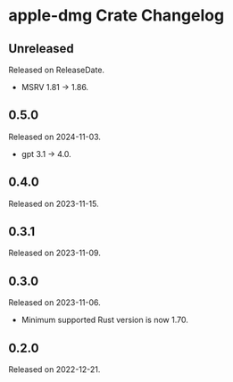 # apple-dmg Crate Changelog

<!-- next-header -->

## Unreleased

Released on ReleaseDate.

* MSRV 1.81 -> 1.86.

## 0.5.0

Released on 2024-11-03.

* gpt 3.1 -> 4.0.

## 0.4.0

Released on 2023-11-15.

## 0.3.1

Released on 2023-11-09.

## 0.3.0

Released on 2023-11-06.

* Minimum supported Rust version is now 1.70.

## 0.2.0

Released on 2022-12-21.
